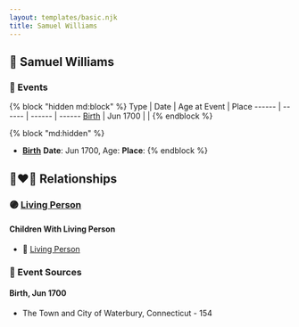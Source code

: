 ```yaml
---
layout: templates/basic.njk
title: Samuel Williams
---
```

## 🔵 Samuel Williams


### 📆 Events

{% block "hidden md:block" %}
Type | Date | Age at Event | Place
------ | ------ | ------ | ------
[Birth](#event-event-2) | Jun 1700 |  |
{% endblock %}

{% block "md:hidden" %}
- **[Birth](#event-event-2)**
**Date**: Jun 1700, Age:
**Place**:
{% endblock %}

## 👩‍❤️‍👨 Relationships

### 🟣 [Living Person](/people/2/27215076)

#### Children With Living Person
* 🔵 [Living Person](/people/5/55971024)
### 📰 Event Sources

#### <a id="event-event-2"></a> Birth, Jun 1700
* The Town and City of Waterbury, Connecticut  - 154